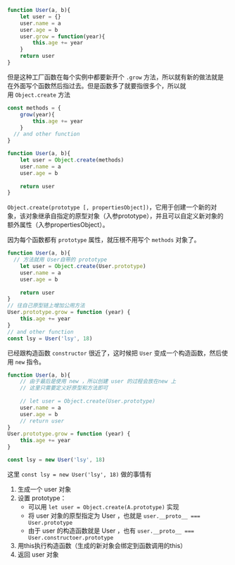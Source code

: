 
```js
function User(a, b){
	let user = {}
	user.name = a
	user.age = b
	user.grow = function(year){
	    this.age += year
	}
	return user
}
```

但是这种工厂函数在每个实例中都要新开个 `.grow` 方法，所以就有新的做法就是在外面写个函数然后指过去。但是函数多了就要指很多个，所以就用 `Object.create` 方法

```js
const methods = {
	grow(year){
		this.age += year
	}
  // and other function 
} 

function User(a, b){
	let user = Object.create(methods)
	user.name = a
	user.age = b
  
	return user
}
```

```Object.create(prototype [, propertiesObject])```，它用于创建一个新的对象，该对象继承自指定的原型对象（入参prototype），并且可以自定义新对象的额外属性（入参propertiesObject）。

因为每个函数都有 `prototype` 属性，就压根不用写个 `methods` 对象了。

```js
function User(a, b){
  // 方法就用 User自带的 prototype
	let user = Object.create(User.prototype)
	user.name = a
	user.age = b
  
	return user
}
// 往自己原型链上增加公用方法
User.prototype.grow = function (year) {
	this.age += year
}
// and other function 
const lsy = User('lsy', 18)
```

已经跟构造函数 `constructor` 很近了，这时候把 `User` 变成一个构造函数，然后使用 `new` 指令。

```js
function User(a, b){
	// 由于最后是使用 new ，所以创建 user 的过程会放在new 上
	// 这里只需要定义好原型和方法即可
  
	// let user = Object.create(User.prototype)
	user.name = a
	user.age = b
	// return user
}
User.prototype.grow = function (year) {
	this.age += year
}

const lsy = new User('lsy', 18)
```

这里 `const lsy = new User('lsy', 18)` 做的事情有

1. 生成一个 user 对象
2. 设置 prototype：
	- 可以用 `let user = Object.create(A.prototype)` 实现
	- 将 user 对象的原型指定为 User ，也就是 `user.__proto__ === User.prototype`
	- 由于 user 的构造函数就是 User ，也有 `user.__proto__ === User.constructoer.prototype`
3. 用this执行构造函数（生成的新对象会绑定到函数调用的this）
4. 返回 user 对象